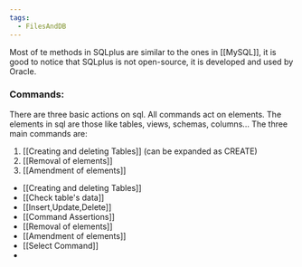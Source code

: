 ```yaml
---
tags:
  - FilesAndDB
---
```

 Most of te methods in SQLplus are similar to the ones in [[MySQL]], it is good to notice that SQLplus is not open-source, it is developed and used by Oracle. 
### Commands: 
There are three basic actions on sql. All commands act on elements. The elements in sql are those like tables, views, schemas, columns... The three main commands are: 
1. [[Creating and deleting Tables]] (can be expanded as CREATE)
2. [[Removal of elements]]
3. [[Amendment of elements]]

+ [[Creating and deleting Tables]]
+ [[Check table's data]]
+ [[Insert,Update,Delete]]
+ [[Command Assertions]]
+ [[Removal of elements]]
+ [[Amendment of elements]]
+ [[Select Command]]
+ 